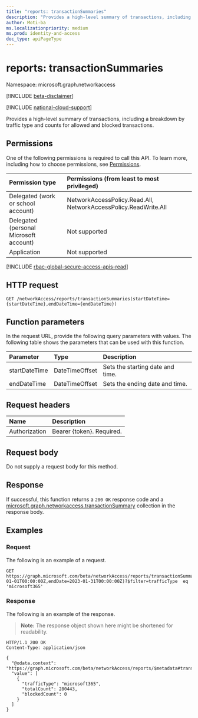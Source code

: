 ```yaml
---
title: "reports: transactionSummaries"
description: "Provides a high-level summary of transactions, including a breakdown by traffic type and counts for allowed and blocked transactions."
author: Moti-ba
ms.localizationpriority: medium
ms.prod: identity-and-access
doc_type: apiPageType
---
```


# reports: transactionSummaries
Namespace: microsoft.graph.networkaccess

[!INCLUDE [beta-disclaimer](../../includes/beta-disclaimer.md)]

[!INCLUDE [national-cloud-support](../../includes/global-only.md)]

Provides a high-level summary of transactions, including a breakdown by traffic type and counts for allowed and blocked transactions.

## Permissions
One of the following permissions is required to call this API. To learn more, including how to choose permissions, see [Permissions](/graph/permissions-reference).

|Permission type|Permissions (from least to most privileged)|
|:---|:---|
|Delegated (work or school account)|NetworkAccessPolicy.Read.All, NetworkAccessPolicy.ReadWrite.All|
|Delegated (personal Microsoft account)|Not supported|
|Application|Not supported|

[!INCLUDE [rbac-global-secure-access-apis-read](../includes/rbac-for-apis/rbac-global-secure-access-apis-read.md)]

## HTTP request

<!-- {
  "blockType": "ignored"
}
-->
``` http
GET /networkAccess/reports/transactionSummaries(startDateTime={startDateTime},endDateTime={endDateTime})
```

## Function parameters
In the request URL, provide the following query parameters with values.
The following table shows the parameters that can be used with this function.

|Parameter|Type|Description|
|:---|:---|:---|
|startDateTime|DateTimeOffset|Sets the starting date and time.|
|endDateTime|DateTimeOffset|Sets the ending date and time.|


## Request headers
|Name|Description|
|:---|:---|
|Authorization|Bearer {token}. Required.|

## Request body
Do not supply a request body for this method.

## Response

If successful, this function returns a `200 OK` response code and a [microsoft.graph.networkaccess.transactionSummary](../resources/networkaccess-transactionsummary.md) collection in the response body.

## Examples

### Request
The following is an example of a request.
<!-- {
  "blockType": "request",
  "name": "reportsthis.transactionsummaries"
}
-->
``` http
GET https://graph.microsoft.com/beta/networkAccess/reports/transactionSummaries(startDate=2023-01-01T00:00:00Z,endDate=2023-01-31T00:00:00Z)?$filter=trafficType  eq 'microsoft365'
```


### Response
The following is an example of the response.
>**Note:** The response object shown here might be shortened for readability.
<!-- {
  "blockType": "response",
  "truncated": true,
  "@odata.type": "Collection(microsoft.graph.networkaccess.transactionSummary)"
}
-->
``` http
HTTP/1.1 200 OK
Content-Type: application/json

{
  "@odata.context": "https://graph.microsoft.com/beta/networkAccess/reports/$metadata#transactionSummaries",
  "value": [
    {
      "trafficType": "microsoft365",
      "totalCount": 280443,
      "blockedCount": 0
    }
  ]
}
```


